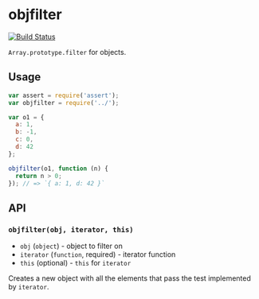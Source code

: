 # objfilter
[![Build Status](https://travis-ci.org/mmalecki/object-filter.png?branch=master)](https://travis-ci.org/mmalecki/object-filter)

`Array.prototype.filter` for objects.

## Usage

```js
var assert = require('assert');
var objfilter = require('../');

var o1 = {
  a: 1,
  b: -1,
  c: 0,
  d: 42
};

objfilter(o1, function (n) {
  return n > 0;
}); // => `{ a: 1, d: 42 }`
```

## API

### `objfilter(obj, iterator, this)`

* `obj` (`object`) - object to filter on
* `iterator` (`function`, required) - iterator function
* `this` (optional) - `this` for `iterator`

Creates a new object with all the elements that pass the test implemented by
`iterator`.
